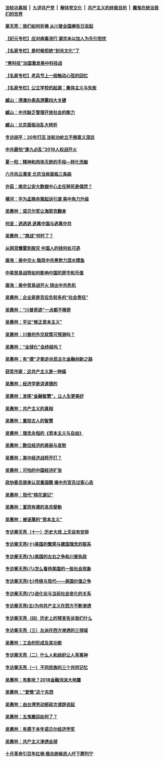 

####  [法轮功真相](../../../../basic/blob/master/README.md?t=07081331) &nbsp;|&nbsp; [九评共产党](../../../../9ping.md/blob/master/README.md?t=07081331) &nbsp;|&nbsp; [解体党文化](../../../../jtdwh.md/blob/master/README.md?t=07081331)  &nbsp;|&nbsp; [共产主义的终极目的](../../../../gczydzjmd.md/blob/master/README.md?t=07081331) &nbsp;|&nbsp; [魔鬼在统治我们的世界](../../../../mgztzwmdsj.md/blob/master/README.md?t=07081331) 

#### [章天亮：我们如何祈祷 从川普全国祷告日说起](../pages/nsc423/n11944627.md?t=07081331) 

#### [【纪元专栏】应对病毒流行 渥京未以加人为先引担忧](../pages/nsc423/n11875714.md?t=07081331) 

#### [【名家专栏】是时候拒绝“封杀文化”了](../pages/nsc423/n11814093.md?t=07081331) 

#### [“黑科技”治国激发美中科技战](../pages/nsc423/n11638056.md?t=07081331) 

#### [【名家专栏】老兵节上一段触动心弦的回忆](../pages/nsc423/n11646016.md?t=07081331) 

#### [【名家专栏】公立学校的起源：集体主义与失败](../pages/nsc423/n11601833.md?t=07081331) 

#### [臧山：港澳办表态透露四大关键](../pages/nsc423/n11421628.md?t=07081331) 

#### [臧山：中共缺乏管理开放社会的能力](../pages/nsc423/n11407457.md?t=07081331) 

#### [臧山：北京面临治乱大转折](../pages/nsc423/n11406895.md?t=07081331) 

#### [专访胡平：20年打压 法轮功屹立不倒意义深远](../pages/nsc423/n11398800.md?t=07081331) 

#### [中共最怕“逢九必乱”2019人权战开火](../pages/nsc423/n11385248.md?t=07081331) 

#### [夏一阳：精神和肉体灭绝的手段—转化洗脑](../pages/nsc423/n11368250.md?t=07081331) 

#### [六月风云激变 北京当局面临三条路](../pages/nsc423/n11313668.md?t=07081331) 

#### [许茹：南京公安大数据中心主任猝死是偶然？](../pages/nsc423/n11064744.md?t=07081331) 

#### [横河：华为孟晚舟案起诉引渡 美中角力升级](../pages/nsc423/n11027230.md?t=07081331) 

#### [吴惠林：诺贝尔奖让海耶克翻身](../pages/nsc423/n10890049.md?t=07081331) 

#### [何坚：逃逃逃 逃离中国与逃离中共](../pages/nsc423/n10592891.md?t=07081331) 

#### [吴惠林：“商战”何时了？](../pages/nsc423/n10573558.md?t=07081331) 

#### [从网贷爆雷到股灾 中国人的钱何处可逃](../pages/nsc423/n10572800.md?t=07081331) 

#### [唐浩：美中交火 隐现中共黑势力混水摸鱼](../pages/nsc423/n10544040.md?t=07081331) 

#### [中美贸易战将如何影响中国的房市和币值](../pages/nsc423/n10543697.md?t=07081331) 

#### [唐浩：美中贸易战开火 烧出中共危机](../pages/nsc423/n10540126.md?t=07081331) 

#### [吴惠林：企业家是否应负较多的“社会责任”](../pages/nsc423/n10535022.md?t=07081331) 

#### [吴惠林：“川普奇迹”一点都不稀奇](../pages/nsc423/n10512808.md?t=07081331) 

#### [吴惠林：平议“修正资本主义”](../pages/nsc423/n10495724.md?t=07081331) 

#### [吴惠林：川普的外交政策可预测吗？](../pages/nsc423/n10462387.md?t=07081331) 

#### [吴惠林：“全球化”会终结吗？](../pages/nsc423/n10452838.md?t=07081331) 

#### [吴惠林：有“德”才能走向民主化金融创新之路](../pages/nsc423/n10432292.md?t=07081331) 

#### [获奖作家：这共产主义是一种癌](../pages/nsc423/n10431541.md?t=07081331) 

#### [吴惠林：经济学是讲道德的](../pages/nsc423/n10398014.md?t=07081331) 

#### [吴惠林：发挥“金融智慧”，让人生更美好](../pages/nsc423/n10375019.md?t=07081331) 

#### [吴惠林：共产主义的真相](../pages/nsc423/n10351394.md?t=07081331) 

#### [吴惠林：重拾古人的智慧](../pages/nsc423/n10337691.md?t=07081331) 

#### [吴惠林：理念永恒的《资本主义与自由》](../pages/nsc423/n10316274.md?t=07081331) 

#### [吴惠林：数位经济的美丽与哀愁](../pages/nsc423/n10292946.md?t=07081331) 

#### [吴惠林：美中经济战将开打？](../pages/nsc423/n10258825.md?t=07081331) 

#### [吴惠林：可怕的中国经济扩张](../pages/nsc423/n10219147.md?t=07081331) 

#### [政协委员提承认双重国籍 揭中共官员过客心态](../pages/nsc423/n10208809.md?t=07081331) 

#### [吴惠林：现代“桃花源记”](../pages/nsc423/n10185234.md?t=07081331) 

#### [吴惠林：富而有德的洛克斐勒](../pages/nsc423/n10142264.md?t=07081331) 

#### [吴惠林：被诬蔑的“资本主义”](../pages/nsc423/n10124816.md?t=07081331) 

#### [专访章天亮（十一）历史大戏 上天自有安排](../pages/nsc423/n10094905.md?t=07081331) 

#### [专访章天亮(十)美国的繁荣与建国理念的联系](../pages/nsc423/n10094899.md?t=07081331) 

#### [专访章天亮(九)美国的左右之争和川普执政](../pages/nsc423/n10094889.md?t=07081331) 

#### [专访章天亮(八)怎么看待美国的一些社会现象](../pages/nsc423/n10094857.md?t=07081331) 

#### [专访章天亮(七)传统与现代——美国价值之争](../pages/nsc423/n10093140.md?t=07081331) 

#### [专访章天亮(六)进化论与当前社会变化的关系](../pages/nsc423/n10092036.md?t=07081331) 

#### [专访章天亮(五)为何共产主义在西方不断渗透](../pages/nsc423/n10083620.md?t=07081331) 

#### [专访章天亮（四）历史上的预言告诉我们什么](../pages/nsc423/n10083606.md?t=07081331) 

#### [专访章天亮（三）左派在西方渗透的三领域](../pages/nsc423/n10081115.md?t=07081331) 

#### [吴惠林：工会的形成及其功能](../pages/nsc423/n10080633.md?t=07081331) 

#### [专访章天亮（二）什么人和组织让人背离神](../pages/nsc423/n10076637.md?t=07081331) 

#### [专访章天亮（一）不同民族的三个共同记忆](../pages/nsc423/n10074188.md?t=07081331) 

#### [吴惠林：有影呒？2018金融泡沫大地震](../pages/nsc423/n10040534.md?t=07081331) 

#### [吴惠林：“爱情”这个东西](../pages/nsc423/n10019423.md?t=07081331) 

#### [吴惠林：由台湾劳动部政次请辞说起](../pages/nsc423/n9979679.md?t=07081331) 

#### [吴惠林：五鬼搬运如何了？](../pages/nsc423/n9925338.md?t=07081331) 

#### [吴惠林：有感于本年诺贝尔经济学奖](../pages/nsc423/n9871883.md?t=07081331) 

#### [吴惠林：共产主义渗透全球](../pages/nsc423/n9812748.md?t=07081331) 

#### [十月革命引百年红祸 俄总统候选人吁下葬列宁](../pages/nsc423/n9810182.md?t=07081331) 

